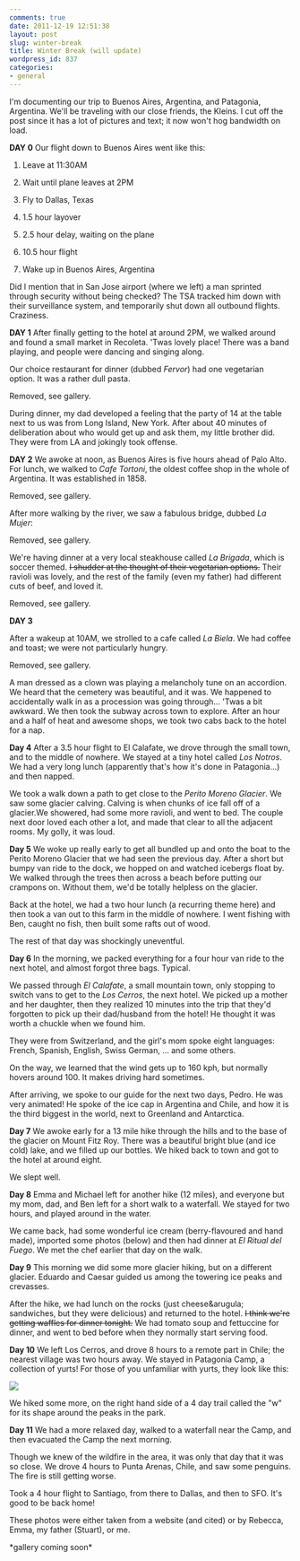 ```yaml
---
comments: true
date: 2011-12-19 12:51:38
layout: post
slug: winter-break
title: Winter Break (will update)
wordpress_id: 837
categories:
- general
---
```


I'm documenting our trip to Buenos Aires, Argentina, and Patagonia, Argentina. We'll be traveling with our close friends, the Kleins. I cut off the post since it has a lot of pictures and text; it now won't hog bandwidth on load.

**DAY 0**
Our flight down to Buenos Aires went like this:



	
  1. Leave at 11:30AM

	
  2. Wait until plane leaves at 2PM

	
  3. Fly to Dallas, Texas

	
  4. 1.5 hour layover

	
  5. 2.5 hour delay, waiting on the plane

	
  6. 10.5 hour flight

	
  7. Wake up in Buenos Aires, Argentina


Did I mention that in San Jose airport (where we left) a man sprinted through security without being checked? The TSA tracked him down with their surveillance system, and temporarily shut down all outbound flights. Craziness.

**DAY 1**
After finally getting to the hotel at around 2PM, we walked around and found a small market in Recoleta. 'Twas lovely place! There was a band playing, and people were dancing and singing along.

Our choice restaurant for dinner (dubbed _Fervor_) had one vegetarian option. It was a rather dull pasta.

Removed, see gallery.

During dinner, my dad developed a feeling that the party of 14 at the table next to us was from Long Island, New York. After about 40 minutes of deliberation about who would get up and ask them, my little brother did. They were from LA and jokingly took offense.

**DAY 2**
We awoke at noon, as Buenos Aires is five hours ahead of Palo Alto. For lunch, we walked to _Cafe Tortoni_, the oldest coffee shop in the whole of Argentina. It was established in 1858.

Removed, see gallery.

After more walking by the river, we saw a fabulous bridge, dubbed _La Mujer_:

Removed, see gallery.

We're having dinner at a very local steakhouse called _La Brigada_, which is soccer themed. <del>I shudder at the thought of their vegetarian options.</del> Their ravioli was lovely, and the rest of the family (even my father) had different cuts of beef, and loved it.

Removed, see gallery.

**DAY 3**

After a wakeup at 10AM, we strolled to a cafe called _La Biela_. We had coffee and toast; we were 
not particularly hungry.

Removed, see gallery.

A man dressed as a clown was playing a melancholy tune on an accordion. We heard that the cemetery was beautiful, and it was. We happened to accidentally walk in as a procession was going through... 'Twas a bit awkward. We then took the subway across town to explore. After an hour and a half of heat and awesome shops, we took two cabs back to the hotel for a nap.

**Day 4**
After a 3.5 hour flight to El Calafate, we drove through the small town, and to the middle of nowhere. We stayed at a tiny hotel called _Los Notros_. We had a very long lunch (apparently that's how it's done in Patagonia...) and then napped.

We took a walk down a path to get close to the _Perito Moreno Glacier_.  We saw some glacier calving. Calving is when chunks of ice fall off of a glacier.We showered, had some more ravioli, and went to bed. The couple next door loved each other a lot, and made that clear to all the adjacent rooms. My golly, it was loud.

**Day 5**
We woke up really early to get all bundled up and onto the boat to the Perito Moreno Glacier that we had seen the previous day. After a short but bumpy van ride to the dock, we hopped on and watched icebergs float by. We walked through the trees then across a beach before putting our crampons on. Without them, we'd be totally helpless on the glacier.

Back at the hotel, we had a two hour lunch (a recurring theme here) and then took a van out to this farm in the middle of nowhere. I went fishing with Ben, caught no fish, then built some rafts out of wood.

The rest of that day was shockingly uneventful.

**Day 6**
In the morning, we packed everything for a four hour van ride to the next hotel, and almost forgot three bags. Typical.

We passed through _El Calafate_, a small mountain town, only stopping to switch vans to get to the _Los Cerros_, the next hotel. We picked up a mother and her daughter, then they realized 10 minutes into the trip that they'd forgotten to pick up their dad/husband from the hotel! He thought it was worth a chuckle when we found him.

They were from Switzerland, and the girl's mom spoke eight languages: French, Spanish, English, Swiss German, ... and some others.

On the way, we learned that the wind gets up to 160 kph, but normally hovers around 100. It makes driving hard sometimes.

After arriving, we spoke to our guide for the next two days, Pedro. He was very animated! He spoke of the ice cap in Argentina and Chile, and how it is the third biggest in the world, next to Greenland and Antarctica.

**Day 7**
We awoke early for a 13 mile hike through the hills and to the base of the glacier on Mount Fitz Roy. There was a beautiful bright blue (and ice cold) lake, and we filled up our bottles. We hiked back to town and got to the hotel at around eight.

We slept well.

**Day 8**
Emma and Michael left for another hike (12 miles), and everyone but my mom, dad, and Ben left for a short walk to a waterfall. We stayed for two hours, and played around in the water.

We came back, had some wonderful ice cream (berry-flavoured and hand made), imported some photos (below) and then had dinner at _El Ritual del Fuego_. We met the chef earlier that day on the walk.

**Day 9**
This morning we did some more glacier hiking, but on a different glacier. Eduardo and Caesar guided us among the towering ice peaks and crevasses.

After the hike, we had lunch on the rocks (just cheese&arugula; sandwiches, but they were delicious) and returned to the hotel. <del>I think we're getting waffles for dinner tonight.</del> We had tomato soup and fettuccine for dinner, and went to bed before when they normally start serving food.

**Day 10**
We left Los Cerros, and drove 8 hours to a remote part in Chile; the nearest village was two hours away. We stayed in Patagonia Camp, a collection of yurts! For those of you unfamiliar with yurts, they look like this:

![](http://wp.bernsteinbear.com/wp-content/uploads/2011/12/Patagonia-Camp-Yurt-300x200.jpg)

We hiked some more, on the right hand side of a 4 day trail called the "w" for its shape around the peaks in the park.

**Day 11**
We had a more relaxed day, walked to a waterfall near the Camp, and then evacuated the Camp the next morning.

Though we knew of the wildfire in the area, it was only that day that it was so close. We drove 4 hours to Punta Arenas, Chile, and saw some penguins. The fire is still getting worse.

Took a 4 hour flight to Santiago, from there to Dallas, and then to SFO. It's good to be back home!

These photos were either taken from a website (and cited) or by Rebecca, Emma, my father (Stuart), or me.

<script type="text/javscript" src="{{ ASSET_PATH }}/js/galleria/galleria-1.2.9.min.js"></script>

<div id="galleria">
  *gallery coming soon*
</div>
<!-- \[gallery link="file" order="ASC" orderby="post_date"\] -->

